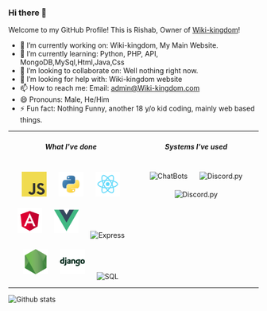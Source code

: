 ### Hi there 👋

Welcome to my GitHub Profile! This is Rishab, Owner of [Wiki-kingdom](https://www.wiki-kingdom.com)!

- 🔭 I’m currently working on: Wiki-kingdom, My Main Website.
- 🌱 I’m currently learning: Python, PHP, API, MongoDB,MySql,Html,Java,Css
- 👯 I’m looking to collaborate on: Well nothing right now.
- 🤔 I’m looking for help with: Wiki-kingdom website
- 📫 How to reach me: Email: [admin@Wiki-kingdom.com](mailto:admin@Wiki-kingdom.com)
- 😄 Pronouns: Male, He/Him
- ⚡ Fun fact: Nothing Funny, another 18 y/o kid coding, mainly web based things.

<table><tr>
    <td valign="top" width="50%">
        <div align="center">
           <h6> <b> What I've done </b> </h6>
        </div>
        <div align="center">  
         <img style="margin: 10px" alt="JavaScript" height="50" src="https://raw.githubusercontent.com/github/explore/80688e429a7d4ef2fca1e82350fe8e3517d3494d/topics/javascript/javascript.png" />
          <img style="margin: 10px" alt="Python"height="50" src="https://raw.githubusercontent.com/github/explore/e94815998e4e0713912fed477a1f346ec04c3da2/topics/python/python.png" />
          <img style="margin: 10px" alt="React" height="50" src="https://raw.githubusercontent.com/github/explore/80688e429a7d4ef2fca1e82350fe8e3517d3494d/topics/react/react.png" />
            <img style="margin: 10px" alt="Angular" height="50" src="https://raw.githubusercontent.com/github/explore/e94815998e4e0713912fed477a1f346ec04c3da2/topics/angular/angular.png" />
            <img style="margin: 10px" alt="Vue" height="50" src="https://raw.githubusercontent.com/github/explore/e94815998e4e0713912fed477a1f346ec04c3da2/topics/vue/vue.png" />
            <img style="margin: 10px"  alt="Express" height="50" src="https://raw.githubusercontent.com/sachuverma/sachuverma/master/icons/express.png"/>  
            <img style="margin: 10px" alt="Node.js" height="50" src="https://raw.githubusercontent.com/github/explore/80688e429a7d4ef2fca1e82350fe8e3517d3494d/topics/nodejs/nodejs.png" />
            <img style="margin: 10px" alt="Django" height="50" src="https://raw.githubusercontent.com/github/explore/e94815998e4e0713912fed477a1f346ec04c3da2/topics/django/django.png" />
            <img style="margin: 10px" alt="SQL" height="50" src="https://www.zeluslugi.ru/upload/news/terms20191115-1.png" />


</div></td><td valign="top" width="50%">
        <div align="center">
                <h6><b>Systems I've used</b></h6>
            </div>
        <div align="center"> 
            <img style="margin: 10px" src="https://medcitynews.com/uploads/2017/11/GettyImages-840949292-600x450.jpg" alt="ChatBots" height="50" />
            <img style="margin: 10px" src="https://res.cloudinary.com/practicaldev/image/fetch/s--bE4kKf0z--/c_imagga_scale,f_auto,fl_progressive,h_420,q_auto,w_1000/https://dev-to-uploads.s3.amazonaws.com/i/4xpm01mu2185tpvnilaq.png" alt="Discord.py" height="50" />
<img style="margin: 10px" src="https://miro.medium.com/max/1400/0*PIm4S-fLsefifYAg.jpeg" alt="Discord.py" height="50" />  
        </div>
    </td>
</tr></table>  


![Github stats](https://github-readme-stats.vercel.app/api?username=yourGithubUsername)
